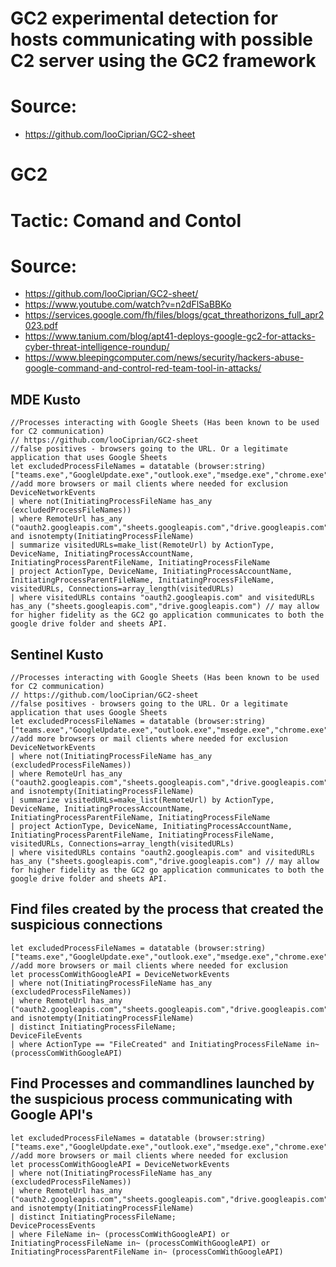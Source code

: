 # GC2 experimental detection for hosts communicating with possible C2 server using the GC2 framework

# Source:

- https://github.com/looCiprian/GC2-sheet


# GC2

# Tactic: Comand and Contol

# Source: 

- https://github.com/looCiprian/GC2-sheet/
- https://www.youtube.com/watch?v=n2dFlSaBBKo
- https://services.google.com/fh/files/blogs/gcat_threathorizons_full_apr2023.pdf
- https://www.tanium.com/blog/apt41-deploys-google-gc2-for-attacks-cyber-threat-intelligence-roundup/
- https://www.bleepingcomputer.com/news/security/hackers-abuse-google-command-and-control-red-team-tool-in-attacks/ 

## MDE Kusto

```
//Processes interacting with Google Sheets (Has been known to be used for C2 communication) 
// https://github.com/looCiprian/GC2-sheet
//false positives - browsers going to the URL. Or a legitimate application that uses Google Sheets 
let excludedProcessFileNames = datatable (browser:string)["teams.exe","GoogleUpdate.exe","outlook.exe","msedge.exe","chrome.exe","iexplorer.exe","brave.exe","firefox.exe"]; //add more browsers or mail clients where needed for exclusion 
DeviceNetworkEvents 
| where not(InitiatingProcessFileName has_any (excludedProcessFileNames))
| where RemoteUrl has_any ("oauth2.googleapis.com","sheets.googleapis.com","drive.googleapis.com","www.googleapis.com") and isnotempty(InitiatingProcessFileName)
| summarize visitedURLs=make_list(RemoteUrl) by ActionType, DeviceName, InitiatingProcessAccountName, InitiatingProcessParentFileName, InitiatingProcessFileName
| project ActionType, DeviceName, InitiatingProcessAccountName, InitiatingProcessParentFileName, InitiatingProcessFileName, visitedURLs, Connections=array_length(visitedURLs)
| where visitedURLs contains "oauth2.googleapis.com" and visitedURLs has_any ("sheets.googleapis.com","drive.googleapis.com") // may allow for higher fidelity as the GC2 go application communicates to both the google drive folder and sheets API.

```

## Sentinel Kusto

```
//Processes interacting with Google Sheets (Has been known to be used for C2 communication) 
// https://github.com/looCiprian/GC2-sheet
//false positives - browsers going to the URL. Or a legitimate application that uses Google Sheets 
let excludedProcessFileNames = datatable (browser:string)["teams.exe","GoogleUpdate.exe","outlook.exe","msedge.exe","chrome.exe","iexplorer.exe","brave.exe","firefox.exe"]; //add more browsers or mail clients where needed for exclusion 
DeviceNetworkEvents 
| where not(InitiatingProcessFileName has_any (excludedProcessFileNames))
| where RemoteUrl has_any ("oauth2.googleapis.com","sheets.googleapis.com","drive.googleapis.com","www.googleapis.com") and isnotempty(InitiatingProcessFileName)
| summarize visitedURLs=make_list(RemoteUrl) by ActionType, DeviceName, InitiatingProcessAccountName, InitiatingProcessParentFileName, InitiatingProcessFileName
| project ActionType, DeviceName, InitiatingProcessAccountName, InitiatingProcessParentFileName, InitiatingProcessFileName, visitedURLs, Connections=array_length(visitedURLs)
| where visitedURLs contains "oauth2.googleapis.com" and visitedURLs has_any ("sheets.googleapis.com","drive.googleapis.com") // may allow for higher fidelity as the GC2 go application communicates to both the google drive folder and sheets API.
```


## Find files created by the process that created the suspicious connections

```
let excludedProcessFileNames = datatable (browser:string)["teams.exe","GoogleUpdate.exe","outlook.exe","msedge.exe","chrome.exe","iexplorer.exe","brave.exe","firefox.exe"]; //add more browsers or mail clients where needed for exclusion 
let processComWithGoogleAPI = DeviceNetworkEvents 
| where not(InitiatingProcessFileName has_any (excludedProcessFileNames))
| where RemoteUrl has_any ("oauth2.googleapis.com","sheets.googleapis.com","drive.googleapis.com","www.googleapis.com") and isnotempty(InitiatingProcessFileName)
| distinct InitiatingProcessFileName;
DeviceFileEvents
| where ActionType == "FileCreated" and InitiatingProcessFileName in~ (processComWithGoogleAPI)
```

## Find Processes and commandlines launched by the suspicious process communicating with Google API's

```
let excludedProcessFileNames = datatable (browser:string)["teams.exe","GoogleUpdate.exe","outlook.exe","msedge.exe","chrome.exe","iexplorer.exe","brave.exe","firefox.exe"]; //add more browsers or mail clients where needed for exclusion 
let processComWithGoogleAPI = DeviceNetworkEvents 
| where not(InitiatingProcessFileName has_any (excludedProcessFileNames))
| where RemoteUrl has_any ("oauth2.googleapis.com","sheets.googleapis.com","drive.googleapis.com","www.googleapis.com") and isnotempty(InitiatingProcessFileName)
| distinct InitiatingProcessFileName;
DeviceProcessEvents
| where FileName in~ (processComWithGoogleAPI) or InitiatingProcessFileName in~ (processComWithGoogleAPI) or InitiatingProcessParentFileName in~ (processComWithGoogleAPI)
```
